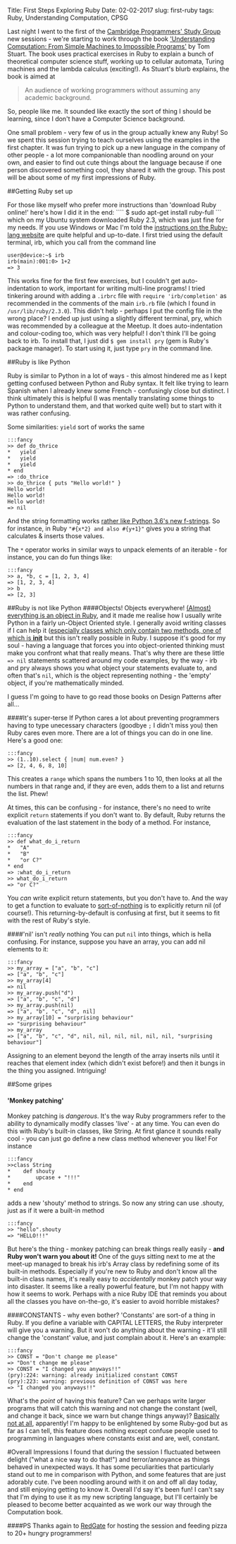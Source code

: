 Title: First Steps Exploring Ruby
Date: 02-02-2017
slug: first-ruby
tags: Ruby, Understanding Computation, CPSG


Last night I went to the first of the [Cambridge Programmers' Study Group](https://www.meetup.com/Cambridge-Programmers-Study-Group/) new sessions - we're starting to work through the book ['Understanding Computation: From Simple Machines to Impossible Programs'](http://computationbook.com/) by Tom Stuart. The book uses practical exercises in Ruby to explain a bunch of theoretical computer science stuff, working up to cellular automata, Turing machines and the lambda calculus (exciting!). As Stuart's blurb explains, the book is aimed at

> An audience of working programmers without assuming any academic background.

So, people like me.  It sounded like exactly the sort of thing I should be learning, since I don't have a Computer Science background.

One small problem - very few of us in the group actually knew any Ruby! So we spent this session trying to teach ourselves using the examples in the first chapter. It was fun trying to pick up a new language in the company of other people - a lot more companionable than noodling around on your own, and easier to find out cute things about the language because if one person discovered something cool, they shared it with the group. This post will be about some of my first impressions of Ruby.

##Getting Ruby set up

For those like myself who prefer more instructions than 'download Ruby online!' here's how I did it in the end:
```` $ sudo apt-get install ruby-full ``` which on my Ubuntu system downloaded Ruby 2.3, which was just fine for my needs. If you use Windows or Mac I'm told the [instructions on the Ruby-lang website](https://www.ruby-lang.org/en/documentation/installation/) are quite helpful and up-to-date. I first tried using the default terminal, irb, which you call from the command line

````
user@device:~$ irb
irb(main):001:0> 1+2
=> 3
````
This works fine for the first few exercises, but I couldn't get auto-indentation to work, important for writing multi-line programs! I tried tinkering around with adding a ```.irbrc``` file with ```require 'irb/completion'``` as recommended in the comments of the main ```irb.rb``` file (which I found in ```/usr/lib/ruby/2.3.0```). This didn't help - perhaps I put the config file in the wrong place? I ended up just using a slightly different terminal, pry, which was recommended by a colleague at the Meetup. It does auto-indentation and colour-coding too, which was very helpful! I don't think I'll be going back to irb. To install that, I just did ```$ gem install pry``` (gem is Ruby's package manager). To start using it, just type ```pry``` in the command line. 

##Ruby is like Python

Ruby is similar to Python in a lot of ways - this almost hindered me as I kept getting confused between Python and Ruby syntax. It felt like trying to learn Spanish when I already knew some French - confusingly close but distinct. I think ultimately this is helpful (I was mentally translating some things to Python to understand them, and that worked quite well) but to start with it was rather confusing.

Some similarities: ```yield``` sort of works the same


    :::fancy
    >> def do_thrice
    *   yield
    *   yield
    *   yield
    * end
    => :do_thrice
    >> do_thrice { puts "Hello world!" }
    Hello world!
    Hello world!
    Hello world!
    => nil

And the string formatting works [rather like Python 3.6's new f-strings](https://docs.python.org/3.6/reference/lexical_analysis.html#f-strings). So for instance, in Ruby ```"#{x*2} and also #{y+1}"``` gives you a string that calculates & inserts those values.

The ```*``` operator works in similar ways to unpack elements of an iterable - for instance, you can do fun things like:

    :::fancy
    >> a, *b, c = [1, 2, 3, 4]
    => [1, 2, 3, 4]
    >> b
    => [2, 3]


##Ruby is not like Python
####Objects! Objects everywhere!
[(Almost) everything is an object in Ruby](http://rubylearning.com/blog/2010/09/27/almost-everything-is-an-object-and-everything-is-almost-an-object/), and it made me realise how I usually write Python in a fairly un-Object Oriented style. I generally avoid writing classes if I can help it ([especially classes which only contain two methods, one of which is __init__](https://www.youtube.com/watch?v=o9pEzgHorH0) but this isn't really possible in Ruby. I suppose it's good for my soul - having a language that forces you into object-oriented thinking must make you confront what that really means. That's why there are these little ```=> nil``` statements scattered around my code examples, by the way - irb and pry always shows you what object your statements evaluate to, and often that's ```nil```, which is the object representing nothing - the 'empty' object, if you're mathematically minded.

I guess I'm going to have to go read those books on Design Patterns after all...

####It's super-terse
If Python cares a lot about preventing programmers having to type unecessary characters (goodbye ```;``` I didn't miss you) then Ruby cares even more. There are a lot of things you can do in one line. Here's a good one:

    :::fancy
    >> (1..10).select { |num| num.even? }
    => [2, 4, 6, 8, 10]

This creates a ```range``` which spans the numbers 1 to 10, then looks at all the numbers in that range and, if they are even, adds them to a list and returns the list. Phew!

At times, this can be confusing - for instance, there's no need to write explicit ```return``` statements if you don't want to. By default, Ruby returns the evaluation of the last statement in the body of a method. For instance,

    :::fancy
    >> def what_do_i_return
    *   "A"
    *   "B"
    *   "or C?"
    * end  
    => :what_do_i_return
    >> what_do_i_return
    => "or C?"

You *can* write explicit return statements, but you don't have to. And the way to get a function to evaluate to [sort-of-nothing](http://stackoverflow.com/questions/5267412/can-ruby-return-nothing) is to explicitly return nil (of course!). This returning-by-default is confusing at first, but it seems to fit with the rest of Ruby's style.

####'nil' isn't *really* nothing
You can put ```nil``` into things, which is hella confusing. For instance, suppose you have an array, you can add nil elements to it:

    :::fancy
    >> my_array = ["a", "b", "c"]
    => ["a", "b", "c"]
    >> my_array[4]
    => nil
    >> my_array.push("d")
    => ["a", "b", "c", "d"]
    >> my_array.push(nil)
    => ["a", "b", "c", "d", nil]
    >> my_array[10] = "surprising behaviour"
    => "surprising behaviour"
    >> my_array
    => ["a", "b", "c", "d", nil, nil, nil, nil, nil, nil, "surprising behaviour"]

Assigning to an element beyond the length of the array inserts nils until it reaches that element index (which didn't exist before!) and then it bungs in the thing you assigned. Intriguing!

##Some gripes
#### 'Monkey patching'

Monkey patching is *dangerous*. It's the way Ruby programmers refer to the ability to dynamically modify classes 'live' - at any time. You can even do this with Ruby's built-in classes, like String. At first glance it sounds really cool - you can just go define a new class method whenever you like! For instance

    :::fancy
    >>class String
    *    def shouty
    *        upcase + "!!!"
    *    end
    * end

adds a new 'shouty' method to strings. So now any string can use .shouty, just as if it were a built-in method

    :::fancy
    >> "hello".shouty
    => "HELLO!!!"

But here's the thing - monkey patching can break things really easily - **and Ruby won't warn you about it!** One of the guys sitting next to me at the meet-up managed to break his irb's Array class by redefining some of its built-in methods. Especially if you're new to Ruby and don't know all the built-in class names, it's really easy to *accidentally* monkey patch your way into disaster. It seems like a really powerful feature, but I'm not happy with how it seems to work. Perhaps with a nice Ruby IDE that reminds you about all the classes you have on-the-go, it's easier to avoid horrible mistakes?

####CONSTANTS - why even bother?
'Constants' are sort-of a thing in Ruby. If you define a variable with CAPITAL LETTERS, the Ruby interpreter will give you a warning. But it won't do anything about the warning - it'll still change the 'constant' value, and just complain about it. Here's an example:

    :::fancy
    >> CONST = "Don't change me please"
    => "Don't change me please"
    >> CONST = "I changed you anyways!!"
    (pry):224: warning: already initialized constant CONST
    (pry):223: warning: previous definition of CONST was here
    => "I changed you anyways!!"

What's the *point* of having this feature? Can we perhaps write larger programs that will catch this warning and not change the constant (well, and change it back, since we warn but change things anyway)? [Basically not at all](http://stackoverflow.com/questions/660737/can-you-ask-ruby-to-treat-warnings-as-errors), apparently! I'm happy to be enlightened by some Ruby-god but as far as I can tell, this feature does nothing except confuse people used to programming in languages where constants exist and are, well, constant.

#Overall Impressions
I found that during the session I fluctuated between delight ("what a nice way to do that!") and terror/annoyance as things behaved in unexpected ways. It has some peculiarities that particularly stand out to me in comparison with Python, and some features that are just adorably cute. I've been noodling around with it on and off all day today, and still enjoying getting to know it. Overall I'd say it's been fun! I can't say that I'm dying to use it as my new scripting language, but I'll certainly be pleased to become better acquainted as we work our way through the Computation book.

####PS
Thanks again to [RedGate](http://www.red-gate.com/) for hosting the session and feeding pizza to 20+ hungry programmers!


        

